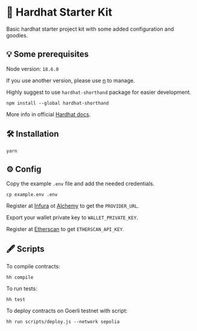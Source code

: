 # 🚀 Hardhat Starter Kit

Basic hardhat starter project kit with some added configuration and goodies.

## 💡 Some prerequisites

Node version: `18.6.0`

If you use another version, please use [n](https://github.com/tj/n) to manage.

Highly suggest to use `hardhat-shorthand` package for easier development.

```shell
npm install --global hardhat-shorthand
```

More info in official [Hardhat docs](https://hardhat.org/hardhat-runner/docs/guides/command-line-completion).

## 🛠 Installation

```shell
yarn
```

## ⚙️ Config

Copy the example `.env` file and add the needed credentials.

```shell
cp example.env .env
```

Register at [Infura](https://www.infura.io/) ot [Alchemy](https://www.alchemy.com/) to get the `PROVIDER_URL`.

Export your wallet private key to `WALLET_PRIVATE_KEY`.

Register at [Etherscan](https://etherscan.io/) to get `ETHERSCAN_API_KEY`.

## 🖋 Scripts

To compile contracts:

```shell
hh compile
```

To run tests:

```shell
hh test
```

To deploy contracts on Goerli testnet with script:

```shell
hh run scripts/deploy.js --network sepolia
```

